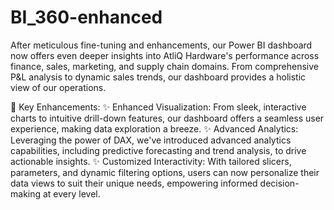 # BI_360-enhanced

After meticulous fine-tuning and enhancements, our Power BI dashboard now offers even deeper insights into AtliQ Hardware's performance across finance, sales, marketing, and supply chain domains. From comprehensive P&L analysis to dynamic sales trends, our dashboard provides a holistic view of our operations.

🎯 Key Enhancements:
✨ Enhanced Visualization: From sleek, interactive charts to intuitive drill-down features, our dashboard offers a seamless user experience, making data exploration a breeze.
✨ Advanced Analytics: Leveraging the power of DAX, we've introduced advanced analytics capabilities, including predictive forecasting and trend analysis, to drive actionable insights.
✨ Customized Interactivity: With tailored slicers, parameters, and dynamic filtering options, users can now personalize their data views to suit their unique needs, empowering informed decision-making at every level.
